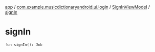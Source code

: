 [app](../../index.md) / [com.example.musicdictionaryandroid.ui.login](../index.md) / [SignInViewModel](index.md) / [signIn](./sign-in.md)

# signIn

`fun signIn(): Job`